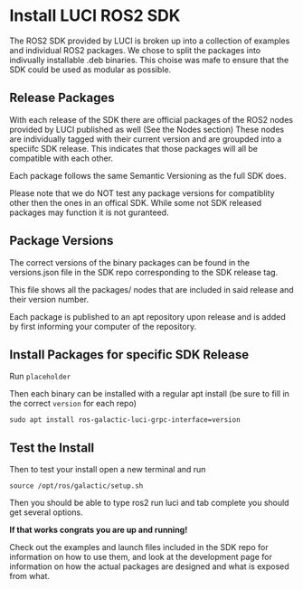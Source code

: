 # Install LUCI ROS2 SDK 

The ROS2 SDK provided by LUCI is broken up into a collection of examples and individual ROS2 packages. We chose to split the packages into indivually installable .deb binaries. This choise was mafe to ensure that the SDK could be used as modular as possible. 

## Release Packages

With each release of the SDK there are official packages of the ROS2 nodes provided by LUCI published as well (See the Nodes section) These nodes are individually tagged with their current version and are groupded into a speciifc SDK release. This indicates that those packages will all be compatible with each other. 

Each package follows the same Semantic Versioning as the full SDK does. 

Please note that we do NOT test any package versions for compatiblity other then the ones in an offical SDK. While some not SDK released packages may function it is not guranteed. 


## Package Versions

The correct versions of the binary packages can be found in the versions.json file in the SDK repo corresponding to the SDK release tag. 

This file shows all the packages/ nodes that are included in said release and their version number.

Each package is published to an apt repository upon release and is added by first informing your computer of the repository. 

## Install Packages for specific SDK Release

Run `placeholder`

Then each binary can be installed with a regular apt install (be sure to fill in the correct `version` for each repo)

`sudo apt install ros-galactic-luci-grpc-interface=version`


## Test the Install

Then to test your install open a new terminal and run 

`source /opt/ros/galactic/setup.sh`

Then you should be able to type ros2 run luci and tab complete you should get several options.


**If that works congrats you are up and running!**

Check out the examples and launch files included in the SDK repo for information on how to use them, and look at the development page for information on how the actual packages are designed and what is exposed from what.
